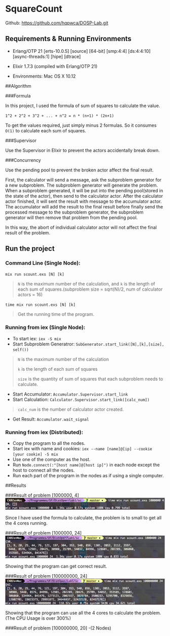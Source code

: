 # SquareCount

Github: https://github.com/hqpwca/DOSP-Lab.git

## Requirements & Running Environments

* Erlang/OTP 21 [erts-10.0.5] [source] [64-bit] [smp:4:4] [ds:4:4:10] [async-threads:1] [hipe] [dtrace]
* Elixir 1.7.3 (compiled with Erlang/OTP 21)

* Environments: Mac OS X 10.12

##Algorithm

###Formula

In this project, I used the formula of sum of squares to calculate the value.

`1^2 + 2^2 + 3^2 + ... + n^2 = n * (n+1) * (2n+1)`

To get the values required, just simply minus 2 formulas. So it consumes `O(1)` to calculate each sum of squares.

###Supervisor

Use the Supervisor in Elixir to prevent the actors accidentally break down.

###Concurrency

Use the pending pool to prevent the broken actor affect the final result.

First, the calculator will send a message, ask the subproblem generator for a new subproblem. The subproblem generator will generate the problem. When a subproblem generated, it will be put into the pending pool(stored in the state of the actor), then send to the calculator actor. After the calculator actor finished, it will sent the result with message to the accumulator actor. The accumulator will add the result to the final result before finally send the processed message to the subproblem generator, the subproblem generator will then remove that problem from the pending pool.

In this way, the abort of individual calculator actor will not affect the final result of the problem.

## Run the project

### Command Line (Single Node):

`mix run scount.exs [N] [k]`
> `N` is the maximum number of the calculation, and `k` is the length of each sum of squares.(subproblem size = sqrt(N)/2, num of calculator actors = 16)

`time mix run scount.exs [N] [k]`
> Get the running time of the program.

### Running from iex (Single Node):
* To start iex: `iex -S mix`
* Start Subproblem Generatror: `SubGenerator.start_link([N],[k],[size], self())`

> `N` is the maximum number of the calculation
> 
> `k` is the length of each sum of squares
> 
> `size` is the quantity of sum of squares that each subproblem needs to calculate.

* Start Accumulator: `Accumulator.Supervisor.start_link`
* Start Calculation: `Calculator.Supervisor.start_link([calc_num])`

> `calc_num` is the number of calculator actor created.

* Get Result: `Accumulator.wait_signal`

### Running from iex (Distributed):
* Copy the program to all the nodes.
* Start iex with name and cookies: `iex --name [name]@[ip] --cookie [your cookie] -S mix`
* Use one of the computer as the host.
* Run `Node.connect(:"[host name]@[host ip]")` in each node except the host to connect all the nodes.
* Run each part of the program in the nodes as if using a single computer.

##Results

###Result of problem [1000000, 4]
![](s1.png)

Since I have used the formula to calculate, the problem is to small to get all the 4 cores running.

###Result of problem [1000000, 24]
![](s2.png)

Showing that the program can get correct result.

###Result of problem [100000000, 24]
![](s3.png)

Showing that the program can use all the 4 cores to calculate the problem. (The CPU Usage is over 300%)

###Result of problem [100000000, 20]  -(2 Nodes)
